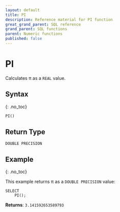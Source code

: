 ```yaml
---
layout: default
title: PI
description: Reference material for PI function
great_grand_parent: SQL reference
grand_parent: SQL functions
parent: Numeric functions
published: false
---
```


# PI

Calculates π as a `REAL` value.

## Syntax
{: .no_toc}

```sql
PI() 
```

## Return Type
`DOUBLE PRECISION` 

## Example
{: .no_toc}

This example returns π as a `DOUBLE PRECISION` value: 
```
SELECT
    PI();
```

**Returns**: `3.141592653589793`
